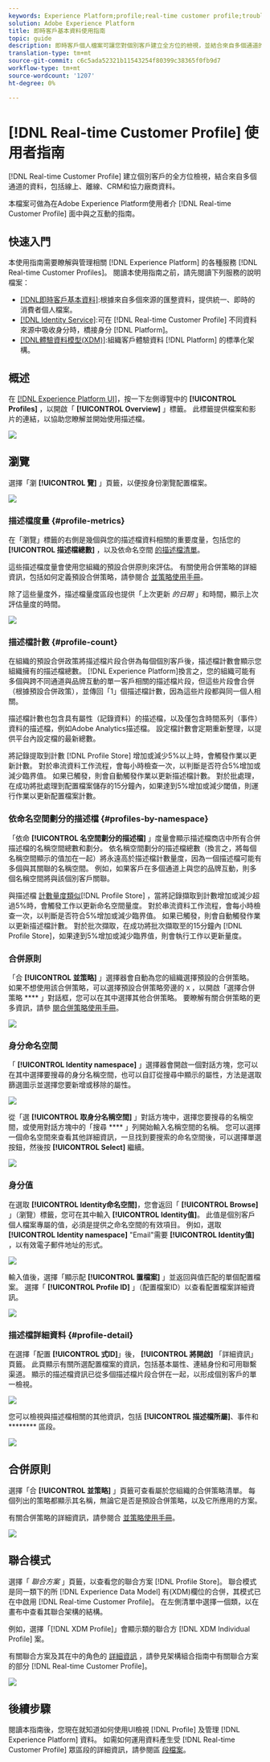 ```yaml
---
keywords: Experience Platform;profile;real-time customer profile;troubleshooting;API;unified profile;Unified Profile;unified;Profile;rtcp;enable profile;Enable profile
solution: Adobe Experience Platform
title: 即時客戶基本資料使用指南
topic: guide
description: 即時客戶個人檔案可讓您對個別客戶建立全方位的檢視，並結合來自多個通道的資料，包括線上、離線、CRM和協力廠商資料。 本檔案可做為在Adobe Experience Platform使用者介面中與即時客戶個人檔案互動的指南。
translation-type: tm+mt
source-git-commit: c6c5ada52321b11543254f80399c38365f0fb9d7
workflow-type: tm+mt
source-wordcount: '1207'
ht-degree: 0%

---
```



# [!DNL Real-time Customer Profile] 使用者指南

[!DNL Real-time Customer Profile] 建立個別客戶的全方位檢視，結合來自多個通道的資料，包括線上、離線、CRM和協力廠商資料。

本檔案可做為在Adobe Experience Platform使用者介 [!DNL Real-time Customer Profile] 面中與之互動的指南。

## 快速入門

本使用指南需要瞭解與管理相關 [!DNL Experience Platform] 的各種服務 [!DNL Real-time Customer Profiles]。 閱讀本使用指南之前，請先閱讀下列服務的說明檔案：

* [[!DNL即時客戶基本資料]](../home.md):根據來自多個來源的匯整資料，提供統一、即時的消費者個人檔案。
* [[!DNL Identity Service]](../../identity-service/home.md):可在 [!DNL Real-time Customer Profile] 不同資料來源中吸收身分時，橋接身分 [!DNL Platform]。
* [[!DNL體驗資料模型(XDM)]](../../xdm/home.md):組織客戶體驗資料 [!DNL Platform] 的標準化架構。

## 概述

在 [[!DNL Experience Platform UI]](http://platform.adobe.com)，按一下左側導覽中的 **[!UICONTROL Profiles]** ，以開啟「 **[!UICONTROL Overview]** 」標籤。 此標籤提供檔案和影片的連結，以協助您瞭解並開始使用描述檔。

![](../images/user-guide/profiles-overview.png)

## 瀏覽

選擇「瀏 **[!UICONTROL 覽]** 」頁籤，以便按身份瀏覽配置檔案。

![](../images/user-guide/profiles-browse.png)

### 描述檔度量 {#profile-metrics}

在「瀏覽」標籤的右側是幾個與您的描述檔資料相關的重要度量，包括您的 **[!UICONTROL 描述檔總數]** ，以及依命名空間 [的描述檔清單](#profile-count)[](#profiles-by-namespace)。

這些描述檔度量會使用您組織的預設合併原則來評估。 有關使用合併策略的詳細資訊，包括如何定義預設合併策略，請參閱合 [並策略使用手冊](merge-policies.md)。

除了這些量度外，描述檔量度區段也提供「上次更新 *的日期* 」和時間，顯示上次評估量度的時間。

![](../images/user-guide/profiles-profile-metrics.png)

### 描述檔計數 {#profile-count}

在組織的預設合併政策將描述檔片段合併為每個個別客戶後，描述檔計數會顯示您組織擁有的描述檔總數。 [!DNL Experience Platform]換言之，您的組織可能有多個與跨不同通道與品牌互動的單一客戶相關的描述檔片段，但這些片段會合併（根據預設合併政策），並傳回「1」個描述檔計數，因為這些片段都與同一個人相關。

描述檔計數也包含具有屬性（記錄資料）的描述檔，以及僅包含時間系列（事件）資料的描述檔，例如Adobe Analytics描述檔。 設定檔計數會定期重新整理，以提供平台內設定檔的最新總數。

將記錄提取到計數 [!DNL Profile Store] 增加或減少5%以上時，會觸發作業以更新計數。 對於串流資料工作流程，會每小時檢查一次，以判斷是否符合5%增加或減少臨界值。 如果已觸發，則會自動觸發作業以更新描述檔計數。 對於批處理，在成功將批處理到配置檔案儲存的15分鐘內，如果達到5%增加或減少閾值，則運行作業以更新配置檔案計數。

### 依命名空間劃分的描述檔 {#profiles-by-namespace}

「依命 **[!UICONTROL 名空間劃分的描述檔]** 」度量會顯示描述檔商店中所有合併描述檔的名稱空間總數和劃分。 依名稱空間劃分的描述檔總數（換言之，將每個名稱空間顯示的值加在一起）將永遠高於描述檔計數量度，因為一個描述檔可能有多個與其關聯的名稱空間。 例如，如果客戶在多個通道上與您的品牌互動，則多個名稱空間將與該個別客戶關聯。

與描述檔 [計數量度類似](#profile-count)[!DNL Profile Store] ，當將記錄擷取到計數增加或減少超過5%時，會觸發工作以更新命名空間量度。 對於串流資料工作流程，會每小時檢查一次，以判斷是否符合5%增加或減少臨界值。 如果已觸發，則會自動觸發作業以更新描述檔計數。 對於批次擷取，在成功將批次擷取至的15分鐘內 [!DNL Profile Store]，如果達到5%增加或減少臨界值，則會執行工作以更新量度。

### 合併原則

「合 **[!UICONTROL 並策略]** 」選擇器會自動為您的組織選擇預設的合併策略。 如果不想使用該合併策略，可以選擇預設合併策略旁邊的 `X` ，以開啟「選擇合併策略 **** 」對話框，您可以在其中選擇其他合併策略。 要瞭解有關合併策略的更多資訊，請參 [閱合併策略使用手冊](merge-policies.md)。

![](../images/user-guide/profiles-search-merge-policy.png)

### 身分命名空間

「 **[!UICONTROL Identity namespace]** 」選擇器會開啟一個對話方塊，您可以在其中選擇要搜尋的身分名稱空間，也可以自訂從搜尋中顯示的屬性，方法是選取篩選圖示並選擇您要新增或移除的屬性。

![](../images/user-guide/profiles-search-filter.png)

從「選 **[!UICONTROL 取身分名稱空間]** 」對話方塊中，選擇您要搜尋的名稱空間，或使用對話方塊中的「搜尋 **** 」列開始輸入名稱空間的名稱。 您可以選擇一個命名空間來查看其他詳細資訊，一旦找到要搜索的命名空間後，可以選擇單選按鈕，然後按 **[!UICONTROL Select]** 繼續。

![](../images/user-guide/profiles-select-identity-namespace.png)

### 身分值

在選取 **[!UICONTROL Identity命名空間]**，您會返回「 **[!UICONTROL Browse]** 」（瀏覽）標籤，您可在其中輸入 **[!UICONTROL Identity值]**。 此值是個別客戶個人檔案專屬的值，必須是提供之命名空間的有效項目。 例如，選取 **[!UICONTROL Identity namespace]** &quot;Email&quot;需要 **[!UICONTROL Identity值]** ，以有效電子郵件地址的形式。

![](../images/user-guide/profiles-show-profile.png)

輸入值後，選擇「顯示配 **[!UICONTROL 置檔案]** 」並返回與值匹配的單個配置檔案。 選擇「 **[!UICONTROL Profile ID]** 」（配置檔案ID）以查看配置檔案詳細資訊。

![](../images/user-guide/profiles-display-profile.png)

### 描述檔詳細資料 {#profile-detail}

在選擇「配置 **[!UICONTROL 式ID]**」後， **[!UICONTROL 將開啟]** 「詳細資訊」頁籤。 此頁顯示有關所選配置檔案的資訊，包括基本屬性、連結身份和可用聯繫渠道。 顯示的描述檔資訊已從多個描述檔片段合併在一起，以形成個別客戶的單一檢視。

![](../images/user-guide/profiles-profile-detail.png)

您可以檢視與描述檔相關的其他資訊，包括 **[!UICONTROL 描述檔所屬]**、事件和 ******** 區段。

![](../images/user-guide/profiles-attributes-events-segments.png)

## 合併原則

選擇「合 **[!UICONTROL 並策略]** 」頁籤可查看屬於您組織的合併策略清單。 每個列出的策略都顯示其名稱，無論它是否是預設合併策略，以及它所應用的方案。

有關合併策略的詳細資訊，請參閱合 [並策略使用手冊](merge-policies.md)。

![](../images/user-guide/profiles-merge-policies.png)

## 聯合模式

選擇「 *聯合方案* 」頁籤，以查看您的聯合方案 [!DNL Profile Store]。 聯合模式是同一類下的所 [!DNL Experience Data Model] 有(XDM)欄位的合併，其模式已在中啟用 [!DNL Real-time Customer Profile]。 在左側清單中選擇一個類，以在畫布中查看其聯合架構的結構。

例如，選擇「[!DNL XDM Profile]」會顯示類的聯合方 [!DNL XDM Individual Profile] 案。

有關聯合方案及其在中的角色的 [詳細資訊](../../xdm/schema/composition.md) ，請參見架構組合指南中有關聯合方案的部分 [!DNL Real-time Customer Profile]。

![](../images/user-guide/profiles-union-schema.png)

## 後續步驟

閱讀本指南後，您現在就知道如何使用UI檢視 [!DNL Profile] 及管理 [!DNL Experience Platform] 資料。 如需如何運用資料產生受 [!DNL Real-time Customer Profile] 眾區段的詳細資訊，請參閱區 [段檔案](../../segmentation/home.md)。